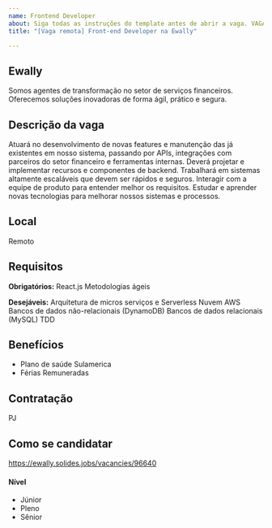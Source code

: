 ```yaml
---
name: Frontend Developer 
about: Siga todas as instruções do template antes de abrir a vaga. VAGAS FORA DO TEMPLATE SERÃO EXCLUÍDAS.
title: "[Vaga remota] Front-end Developer na Ewally"

---
```


<!-- 
==================================================
POR FAVOR, SÓ POSTE SE A VAGA FOR PARA FRONT-END!

!!! Temos 4 regrinhas básicas: https://git.io/JG3Z9 !!!

Não faça distinção de gênero no título da vaga.

Use: "Front-End Developer" ao invés de 
"Desenvolvedor Front-End" \o/

Exemplo: `[São Paulo] Front-End Developer na NOME DA EMPRESA`
==================================================
-->

<!--
==================================================
Caso a vaga for remoto durante a pandemia deixar a linha abaixo
==================================================
-->

## Ewally

Somos agentes de transformação no setor de serviços financeiros. Oferecemos soluções inovadoras de forma ágil, prático e segura.

## Descrição da vaga

Atuará no desenvolvimento de novas features e manutenção das já existentes em nosso sistema, passando por APIs, integrações com parceiros do setor financeiro e ferramentas internas. Deverá projetar e implementar recursos e componentes de backend. Trabalhará em sistemas altamente escaláveis que devem ser rápidos e seguros. Interagir com a equipe de produto para entender melhor os requisitos. Estudar e aprender novas tecnologias para melhorar nossos sistemas e processos.

## Local

Remoto

## Requisitos

**Obrigatórios:**
React.js
Metodologias ágeis

**Desejáveis:**
Arquitetura de micros serviços e Serverless
Nuvem AWS
Bancos de dados não-relacionais (DynamoDB)
Bancos de dados relacionais (MySQL)
TDD

## Benefícios
- Plano de saúde Sulamerica
- Férias Remuneradas

## Contratação
PJ

## Como se candidatar
https://ewally.solides.jobs/vacancies/96640 

#### Nível
- Júnior
- Pleno
- Sênior


